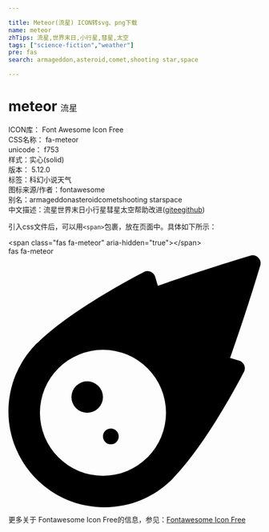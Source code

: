 ```yaml
---

title: Meteor(流星) ICON转svg、png下载
name: meteor
zhTips: 流星,世界末日,小行星,彗星,太空
tags: ["science-fiction","weather"]
pre: fas
search: armageddon,asteroid,comet,shooting star,space

---
```


# meteor  <small style="font-size: 60%;font-weight: 100">流星</small>


<div class="detail-page">
<p>
<span>
ICON库：
<span class="badge-secondary badge">Font Awesome Icon Free</span> 
</span>
<br/>
<span>
CSS名称：
<span class="badge-secondary badge">fa-meteor</span> 
</span>
<br/>
<span>
unicode：
<span class="badge-secondary badge">f753</span> 
<copy-btn content='f753' btn-title=""></copy-btn>
<copy-btn :content='String.fromCodePoint(parseInt("f753", 16))' btn-title="复制U"></copy-btn>
</span><br/><span>样式：<span class="badge-light badge">实心(solid)</span></span>
<br/>
<span>
版本：
<span class="badge-secondary badge">5.12.0</span> 
</span><br/><span>标签：<span class="badge-light badge"><router-link to="/tags/science-fiction.html">科幻小说</router-link></span><span class="badge-light badge"><router-link to="/tags/weather.html">天气</router-link></span></span>
<br/>
<span>图标来源/作者：<span class="badge-light badge">fontawesome</span></span> 
<br/>
<span>别名：<span class="badge-light badge">armageddon</span><span class="badge-light badge">asteroid</span><span class="badge-light badge">comet</span><span class="badge-light badge">shooting star</span><span class="badge-light badge">space</span></span><br/><span class="zh-detail">中文描述：<span class="badge-primary badge">流星</span><span class="badge-primary badge">世界末日</span><span class="badge-primary badge">小行星</span><span class="badge-primary badge">彗星</span><span class="badge-primary badge">太空</span><span class="help-link"><span>帮助改进</span>(<a href="https://gitee.com/liuwave/icon-helper/edit/master/json/fontawesome/solid/meteor.json" target="_blank" rel="noopener noreferrer">gitee</a><a href="https://github.com/liuwave/icon-helper/edit/master/json/fontawesome/solid/meteor.json" target="_blank" rel="noopener noreferrer">github</a></span>)</span><br/>
</p>
</div>
<div class="alert alert-dark">
  <i class="fas fa-meteor fa-xs"></i>
  <i class="fas fa-meteor fa-sm"></i>
  <i class="fas fa-meteor fa-lg"></i>
  <i class="fas fa-meteor fa-2x"></i>
  <i class="fas fa-meteor fa-3x"></i>
  <i class="fas fa-meteor fa-5x"></i>
  <i class="fas fa-meteor fa-7x"></i>
</div>
<div>
  <p>引入css文件后，可以用<code>&lt;span&gt;</code>包裹，放在页面中。具体如下所示：    
  </p>
  <div class="alert alert-primary" style="font-size: 14px">
    &lt;span class="fas fa-meteor" aria-hidden="true"&gt;&lt;/span&gt;
    <copy-btn content='<span class="fas fa-meteor" aria-hidden="true"></span>'></copy-btn>
  </div>
  <div class="alert alert-secondary">
    <i class="fas fa-meteor"
    style="font-size: 24px"
    aria-hidden="true"></i> fas fa-meteor
    <copy-btn content="fas fa-meteor" btn-title="复制图标名称"></copy-btn>
  </div>
</div>
<div id="svg" class="svg-wrap">
<svg xmlns="http://www.w3.org/2000/svg" viewBox="0 0 512 512"><path d="M511.328,20.8027c-11.60759,38.70264-34.30724,111.70173-61.30311,187.70077,6.99893,2.09372,13.4042,4,18.60653,5.59368a16.06158,16.06158,0,0,1,9.49854,22.906c-22.106,42.29635-82.69047,152.795-142.47819,214.40356-.99984,1.09373-1.99969,2.5-2.99954,3.49995A194.83046,194.83046,0,1,1,57.085,179.41009c.99985-1,2.40588-2,3.49947-3,61.59994-59.90549,171.97367-120.40473,214.37343-142.4982a16.058,16.058,0,0,1,22.90274,9.49988c1.59351,5.09368,3.49947,11.5936,5.5929,18.59351C379.34818,35.00565,452.43074,12.30281,491.12794.70921A16.18325,16.18325,0,0,1,511.328,20.8027ZM319.951,320.00207A127.98041,127.98041,0,1,0,191.97061,448.00046,127.97573,127.97573,0,0,0,319.951,320.00207Zm-127.98041-31.9996a31.9951,31.9951,0,1,1-31.9951-31.9996A31.959,31.959,0,0,1,191.97061,288.00247Zm31.9951,79.999a15.99755,15.99755,0,1,1-15.99755-15.9998A16.04975,16.04975,0,0,1,223.96571,368.00147Z"/></svg>
</div>
<detail full-name='fa-meteor'></detail>
    
<div><p>更多关于  Fontawesome Icon Free的信息，参见：<a target="_blank" href="https://iconhelper.cn/fontawesome.html">Fontawesome Icon Free</a>
</p></div>
